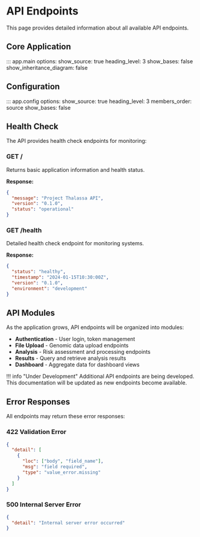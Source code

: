 # API Endpoints

This page provides detailed information about all available API endpoints.

## Core Application

::: app.main
    options:
      show_source: true
      heading_level: 3
      show_bases: false
      show_inheritance_diagram: false

## Configuration

::: app.config
    options:
      show_source: true
      heading_level: 3
      members_order: source
      show_bases: false

## Health Check

The API provides health check endpoints for monitoring:

### GET /

Returns basic application information and health status.

**Response:**
```json
{
  "message": "Project Thalassa API",
  "version": "0.1.0",
  "status": "operational"
}
```

### GET /health

Detailed health check endpoint for monitoring systems.

**Response:**
```json
{
  "status": "healthy",
  "timestamp": "2024-01-15T10:30:00Z",
  "version": "0.1.0",
  "environment": "development"
}
```

## API Modules

As the application grows, API endpoints will be organized into modules:

- **Authentication** - User login, token management
- **File Upload** - Genomic data upload endpoints
- **Analysis** - Risk assessment and processing endpoints
- **Results** - Query and retrieve analysis results
- **Dashboard** - Aggregate data for dashboard views

!!! info "Under Development"
    Additional API endpoints are being developed. This documentation will be updated as new endpoints become available.

## Error Responses

All endpoints may return these error responses:

### 422 Validation Error
```json
{
  "detail": [
    {
      "loc": ["body", "field_name"],
      "msg": "field required",
      "type": "value_error.missing"
    }
  ]
}
```

### 500 Internal Server Error
```json
{
  "detail": "Internal server error occurred"
}
```
